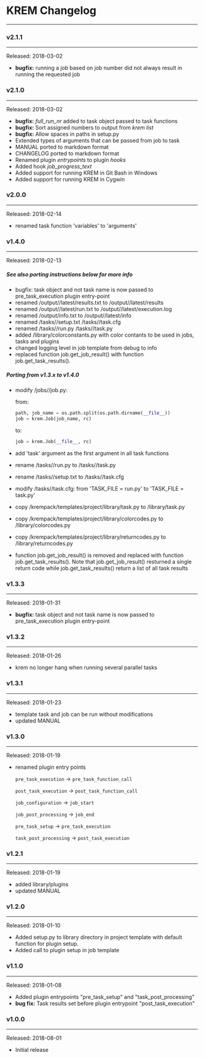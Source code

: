 # KREM Changelog


-----------------------------------------

### v2.1.1
----------

Released: 2018-03-02

* **bugfix:** running a job based on job number did not always result in running the requested job


### v2.1.0
----------

Released: 2018-03-02

* **bugfix:** _full\_run\_nr_ added to task object passed to task functions
* **bugfix:** Sort assigned numbers to output from _krem list_
* **bugfix:** Allow spaces in paths in setup.py
* Extended types of arguments that can be passed from job to task
* MANUAL ported to markdown format
* CHANGELOG ported to markdown format
* Renamed plugin _entrypoints_ to plugin _hooks_
* Added hook _job\_progress\_text_
* Added support for running KREM in Git Bash in Windows
* Added support for running KREM in Cygwin



### v2.0.0
----------

Released: 2018-02-14

- renamed task function 'variables' to 'arguments'


### v1.4.0
----------

Released: 2018-02-13

##### See also porting instructions below for more info

* bugfix: task object and not task name is now passed to pre_task_execution plugin entry-point
* renamed <krem project>/output/<job>/latest/results.txt to <krem project>/output/<job>/latest/results
* renamed <krem project>/output/<job>/latest/run.txt to <krem project>/output/<job>/latest/execution.log
* renamed <krem project>/output/info.txt to <krem project>/output/<job>/latest/info
* renamed <krem project>/tasks/<task>/setup.txt <krem project>/tasks/<task>/task.cfg
* renamed <krem project>/tasks/<task>/run.py <krem project>/tasks/<task>/task.py
* added <krem project>/library/colorconstants.py with color contants to be used in jobs, tasks and plugins
* changed logging level in job template from debug to info
* replaced function job.get_job_result() with function job.get_task_results().

##### Porting from v1.3.x to v1.4.0

* modify <krem project>/jobs/<job>/job.py:

  from:

  ```python
  path, job_name = os.path.split(os.path.dirname(__file__))
  job = krem.Job(job_name, rc)
  ```

  to:

  ```python
  job = krem.Job(__file__, rc)
  ```

* add 'task' argument as the first argument in all task functions
* rename <krem project>/tasks/<task>/run.py to <krem project>/tasks/<task>/task.py
* rename <krem project>/tasks/<task>/setup.txt to <krem project>/tasks/<task>/task.cfg
* modify <krem project>/tasks/<task>/task.cfg: from 'TASK_FILE = run.py' to 'TASK_FILE = task.py'
* copy <krem installation>/krempack/templates/project/library/task.py to <krem project>/library/task.py
* copy <krem installation>/krempack/templates/project/library/colorcodes.py to <krem project>/library/colorcodes.py
* copy <krem installation>/krempack/templates/project/library/returncodes.py to <krem project>/library/returncodes.py
* function job.get_job_result() is removed and replaced with function job.get_task_results().
  Note that job.get_job_result() resturned a single return code while job.get_task_results() return a list of all task results


### v1.3.3

----------

Released: 2018-01-31

- **bugfix:** task object and not task name is now passed to pre_task_execution plugin entry-point


### v1.3.2

----------

Released: 2018-01-26

* krem no longer hang when running several parallel tasks


### v1.3.1

----------

Released: 2018-01-23

* template task and job can be run without modifications
* updated MANUAL


### v1.3.0

----------

Released: 2018-01-19

* renamed plugin entry points

	`pre_task_execution` -> `pre_task_function_call`

	`post_task_execution` -> `post_task_function_call`

	`job_configuration` -> `job_start`

	`job_post_processing` -> `job_end`

	`pre_task_setup` -> `pre_task_execution`

	`task_post_processing` -> `post_task_execution`

### v1.2.1

------

Released: 2018-01-19

* added library/plugins
* updated MANUAL


### v1.2.0

----------

Released: 2018-01-10

* Added setup.py to library directory in project template with default function for plugin setup.
* Added call to plugin setup in job template

### v1.1.0

----------

Released: 2018-01-08

* Added plugin entrypoints "pre_task_setup" and "task_post_processing"
* **bug fix:** Task results set before plugin entrypoint "post_task_execution"

### v1.0.0

----------

Released: 2018-08-01

- Initial release
